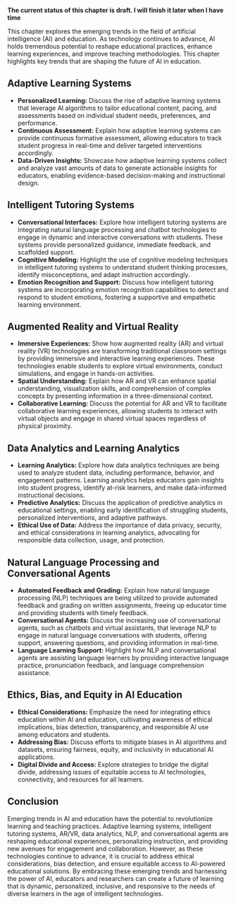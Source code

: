 **The current status of this chapter is draft. I will finish it later when I have time**

This chapter explores the emerging trends in the field of artificial intelligence (AI) and education. As technology continues to advance, AI holds tremendous potential to reshape educational practices, enhance learning experiences, and improve teaching methodologies. This chapter highlights key trends that are shaping the future of AI in education.

Adaptive Learning Systems
-------------------------

* **Personalized Learning:** Discuss the rise of adaptive learning systems that leverage AI algorithms to tailor educational content, pacing, and assessments based on individual student needs, preferences, and performance.
* **Continuous Assessment:** Explain how adaptive learning systems can provide continuous formative assessment, allowing educators to track student progress in real-time and deliver targeted interventions accordingly.
* **Data-Driven Insights:** Showcase how adaptive learning systems collect and analyze vast amounts of data to generate actionable insights for educators, enabling evidence-based decision-making and instructional design.

Intelligent Tutoring Systems
----------------------------

* **Conversational Interfaces:** Explore how intelligent tutoring systems are integrating natural language processing and chatbot technologies to engage in dynamic and interactive conversations with students. These systems provide personalized guidance, immediate feedback, and scaffolded support.
* **Cognitive Modeling:** Highlight the use of cognitive modeling techniques in intelligent tutoring systems to understand student thinking processes, identify misconceptions, and adapt instruction accordingly.
* **Emotion Recognition and Support:** Discuss how intelligent tutoring systems are incorporating emotion recognition capabilities to detect and respond to student emotions, fostering a supportive and empathetic learning environment.

Augmented Reality and Virtual Reality
-------------------------------------

* **Immersive Experiences:** Show how augmented reality (AR) and virtual reality (VR) technologies are transforming traditional classroom settings by providing immersive and interactive learning experiences. These technologies enable students to explore virtual environments, conduct simulations, and engage in hands-on activities.
* **Spatial Understanding:** Explain how AR and VR can enhance spatial understanding, visualization skills, and comprehension of complex concepts by presenting information in a three-dimensional context.
* **Collaborative Learning:** Discuss the potential for AR and VR to facilitate collaborative learning experiences, allowing students to interact with virtual objects and engage in shared virtual spaces regardless of physical proximity.

Data Analytics and Learning Analytics
-------------------------------------

* **Learning Analytics:** Explore how data analytics techniques are being used to analyze student data, including performance, behavior, and engagement patterns. Learning analytics helps educators gain insights into student progress, identify at-risk learners, and make data-informed instructional decisions.
* **Predictive Analytics:** Discuss the application of predictive analytics in educational settings, enabling early identification of struggling students, personalized interventions, and adaptive pathways.
* **Ethical Use of Data:** Address the importance of data privacy, security, and ethical considerations in learning analytics, advocating for responsible data collection, usage, and protection.

Natural Language Processing and Conversational Agents
-----------------------------------------------------

* **Automated Feedback and Grading:** Explain how natural language processing (NLP) techniques are being utilized to provide automated feedback and grading on written assignments, freeing up educator time and providing students with timely feedback.
* **Conversational Agents:** Discuss the increasing use of conversational agents, such as chatbots and virtual assistants, that leverage NLP to engage in natural language conversations with students, offering support, answering questions, and providing information in real-time.
* **Language Learning Support:** Highlight how NLP and conversational agents are assisting language learners by providing interactive language practice, pronunciation feedback, and language comprehension assistance.

Ethics, Bias, and Equity in AI Education
----------------------------------------

* **Ethical Considerations:** Emphasize the need for integrating ethics education within AI and education, cultivating awareness of ethical implications, bias detection, transparency, and responsible AI use among educators and students.
* **Addressing Bias:** Discuss efforts to mitigate biases in AI algorithms and datasets, ensuring fairness, equity, and inclusivity in educational AI applications.
* **Digital Divide and Access:** Explore strategies to bridge the digital divide, addressing issues of equitable access to AI technologies, connectivity, and resources for all learners.

Conclusion
----------

Emerging trends in AI and education have the potential to revolutionize learning and teaching practices. Adaptive learning systems, intelligent tutoring systems, AR/VR, data analytics, NLP, and conversational agents are reshaping educational experiences, personalizing instruction, and providing new avenues for engagement and collaboration. However, as these technologies continue to advance, it is crucial to address ethical considerations, bias detection, and ensure equitable access to AI-powered educational solutions. By embracing these emerging trends and harnessing the power of AI, educators and researchers can create a future of learning that is dynamic, personalized, inclusive, and responsive to the needs of diverse learners in the age of intelligent technologies.
